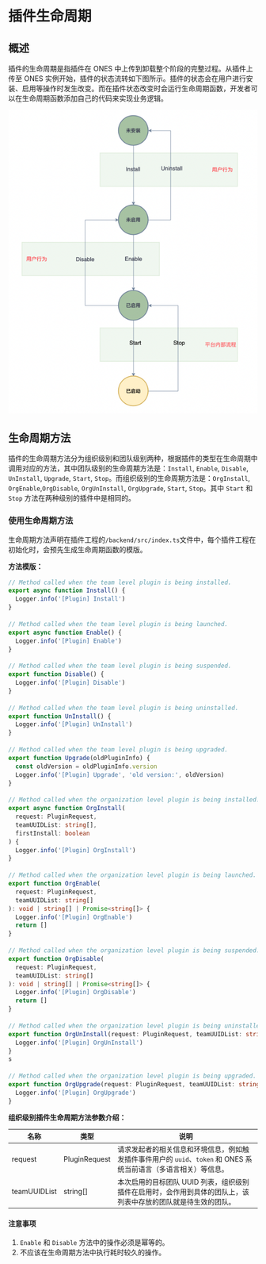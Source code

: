 # 插件生命周期

## 概述

插件的生命周期是指插件在 ONES 中上传到卸载整个阶段的完整过程。从插件上传至 ONES 实例开始，插件的状态流转如下图所示。插件的状态会在用户进行安装、启用等操作时发生改变。而在插件状态改变时会运行生命周期函数，开发者可以在生命周期函数添加自己的代码来实现业务逻辑。

![image-20221128151345908](images/image-20221128151345908-9624996.png)

## 生命周期方法

插件的生命周期方法分为组织级别和团队级别两种，根据插件的类型在生命周期中调用对应的方法，其中团队级别的生命周期方法是：`Install`, `Enable`, `Disable`, `UnInstall`, `Upgrade`, `Start`, `Stop`。而组织级别的生命周期方法是：`OrgInstall`, `OrgEnable`,`OrgDisable`, `OrgUnInstall`, `OrgUpgrade`, `Start`, `Stop`。其中 `Start` 和 `Stop` 方法在两种级别的插件中是相同的。

### 使用生命周期方法

生命周期方法声明在插件工程的`/backend/src/index.ts`文件中，每个插件工程在初始化时，会预先生成生命周期函数的模版。

**方法模版：**

```typescript
// Method called when the team level plugin is being installed.
export async function Install() {
  Logger.info('[Plugin] Install')
}

// Method called when the team level plugin is being launched.
export async function Enable() {
  Logger.info('[Plugin] Enable')
}

// Method called when the team level plugin is being suspended.
export function Disable() {
  Logger.info('[Plugin] Disable')
}

// Method called when the team level plugin is being uninstalled.
export function UnInstall() {
  Logger.info('[Plugin] UnInstall')
}

// Method called when the team level plugin is being upgraded.
export function Upgrade(oldPluginInfo) {
  const oldVersion = oldPluginInfo.version
  Logger.info('[Plugin] Upgrade', 'old version:', oldVersion)
}

// Method called when the organization level plugin is being installed.
export async function OrgInstall(
  request: PluginRequest,
  teamUUIDList: string[],
  firstInstall: boolean
) {
  Logger.info('[Plugin] OrgInstall')
}

// Method called when the organization level plugin is being launched.
export function OrgEnable(
  request: PluginRequest,
  teamUUIDList: string[]
): void | string[] | Promise<string[]> {
  Logger.info('[Plugin] OrgEnable')
  return []
}

// Method called when the organization level plugin is being suspended.
export function OrgDisable(
  request: PluginRequest,
  teamUUIDList: string[]
): void | string[] | Promise<string[]> {
  Logger.info('[Plugin] OrgDisable')
  return []
}

// Method called when the organization level plugin is being uninstalled.
export function OrgUnInstall(request: PluginRequest, teamUUIDList: string[]) {
  Logger.info('[Plugin] OrgUnInstall')
}
s

// Method called when the organization level plugin is being upgraded.
export function OrgUpgrade(request: PluginRequest, teamUUIDList: string[]) {
  Logger.info('[Plugin] OrgUpgrade')
}
```

**组织级别插件生命周期方法参数介绍：**

| 名称         | 类型          | 说明                                                                                                              |
| ------------ | ------------- | ----------------------------------------------------------------------------------------------------------------- |
| request      | PluginRequest | 请求发起者的相关信息和环境信息，例如触发插件事件用户的 `uuid`、`token` 和 ONES 系统当前语言（多语言相关）等信息。 |
| teamUUIDList | string[]      | 本次启用的目标团队 UUID 列表，组织级别插件在启用时，会作用到具体的团队上，该列表中存放的团队就是待生效的团队。    |

#### 注意事项

1. `Enable` 和 `Disable` 方法中的操作必须是幂等的。
2. 不应该在生命周期方法中执行耗时较久的操作。
